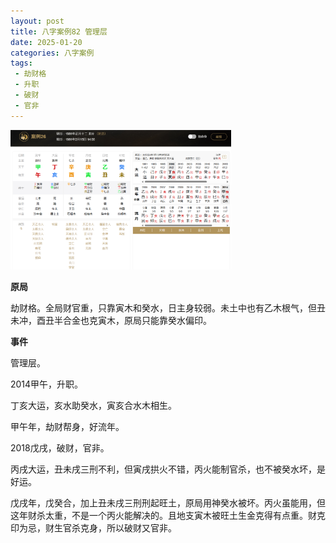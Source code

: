 ```yaml
---
layout: post
title: 八字案例82 管理层
date: 2025-01-20
categories: 八字案例
tags:
 - 劫财格
 - 升职
 - 破财
 - 官非
---
```


<img src="/images/bazi-example/bazi-example-82.PNG" width="70%">

**原局**

劫财格。全局财官重，只靠寅木和癸水，日主身较弱。未土中也有乙木根气，但丑未冲，酉丑半合金也克寅木，原局只能靠癸水偏印。

**事件**

管理层。

2014甲午，升职。	

丁亥大运，亥水助癸水，寅亥合水木相生。

甲午年，劫财帮身，好流年。

2018戊戌，破财，官非。	

丙戌大运，丑未戌三刑不利，但寅戌拱火不错，丙火能制官杀，也不被癸水坏，是好运。

戊戌年，戊癸合，加上丑未戌三刑刑起旺土，原局用神癸水被坏。丙火虽能用，但这年财杀太重，不是一个丙火能解决的。且地支寅木被旺土生金克得有点重。财克印为忌，财生官杀克身，所以破财又官非。

